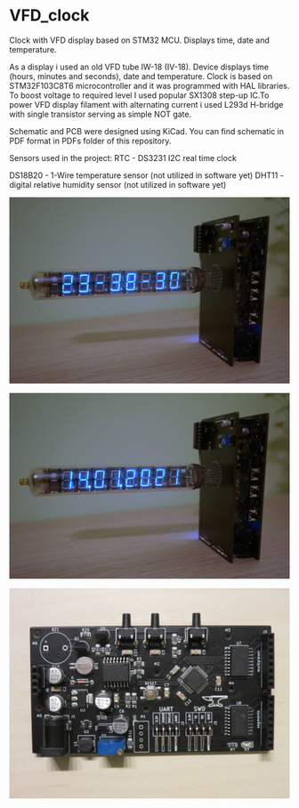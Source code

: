 # VFD_clock
Clock with VFD display based on STM32 MCU. Displays time, date and temperature.

As a display i used an old VFD tube IW-18 (IV-18). Device displays time (hours, minutes and seconds), date and temperature. Clock is based on STM32F103C8T6 microcontroller and it was programmed with HAL libraries. To boost voltage to required level I used popular SX1308 step-up IC.To power VFD display filament with alternating current i used L293d H-bridge with single transistor serving as simple NOT gate.

Schematic and PCB were designed using KiCad. You can find schematic in PDF format in PDFs folder of this repository.

Sensors used in the project:
RTC - DS3231 I2C real time clock

DS18B20 - 1-Wire temperature sensor (not utilized in software yet)
DHT11   - digital relative humidity sensor (not utilized in software yet)

![VFD clock displaying time](https://github.com/wjklimek1/VFD_clock/blob/master/readme_assets/VFD_time.jpg?raw=true)

![VFD clock displaying date](https://github.com/wjklimek1/VFD_clock/blob/master/readme_assets/VFD_date.jpg?raw=true)

![VFD clock driver PCB](https://github.com/wjklimek1/VFD_clock/blob/master/readme_assets/VFD_driver_PCB_top.jpg?raw=true)